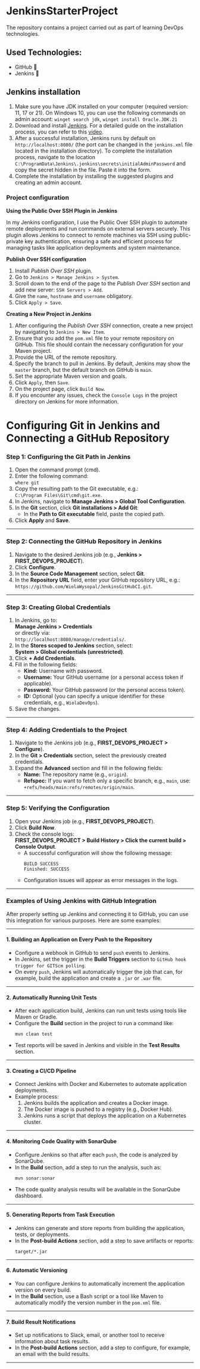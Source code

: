 # JenkinsStarterProject
The repository contains a project carried out as part of learning DevOps technologies.

## Used Technologies:

- GitHub 🐙
- Jenkins 🤖

## Jenkins installation

1. Make sure you have JDK installed on your computer (required version: 11, 17 or 21). On Windows 10, you can use the following commands on admin account: `winget search jdk`, `winget install Oracle.JDK.21`
2. Download and install [Jenkins](https://www.jenkins.io/download/). For a detailed guide on the installation process, you can refer to this [video](https://www.youtube.com/watch?v=XdgNWJlVeEg).
3. After a successful installation, Jenkins runs by default on `http://localhost:8080/` (the port can be changed in the `jenkins.xml` file located in the installation directory). To complete the installation process, navigate to the location `C:\ProgramData\Jenkins\.jenkins\secrets\initialAdminPassword` and copy the secret hidden in the file. Paste it into the form.
4. Complete the installation by installing the suggested plugins and creating an admin account.

### Project configuration

**Using the Public Over SSH Plugin in Jenkins**

In my Jenkins configuration, I use the Public Over SSH plugin to automate remote deployments and run commands on external servers securely. This plugin allows Jenkins to connect to remote machines via SSH using public-private key authentication, ensuring a safe and efficient process for managing tasks like application deployments and system maintenance.

**Publish Over SSH configuration**

1. Install _Publish Over SSH_ plugin.
2. Go to `Jenkins > Manage Jenkins > System`.
3. Scroll down to the end of the page to the _Publish Over SSH_ section and add new server: `SSH Servers > Add`.
4. Give the `name`, `hostname` and `username` obligatory.
5. Click `Apply > Save`.

**Creating a New Project in Jenkins**

1. After configuring the _Publish Over SSH_ connection, create a new project by navigating to `Jenkins > New Item`.
2. Ensure that you add the `pom.xml` file to your remote repository on GitHub. This file should contain the necessary configuration for your Maven project.
3. Provide the URL of the remote repository.
4. Specify the branch to pull in Jenkins. By default, Jenkins may show the `master` branch, but the default branch on GitHub is `main`.
5. Set the appropriate Maven version and goals.
6. Click `Apply`, then `Save`.
7. On the project page, click `Build Now`.
8. If you encounter any issues, check the `Console Logs` in the project directory on Jenkins for more information.

# Configuring Git in Jenkins and Connecting a GitHub Repository

### Step 1: Configuring the Git Path in Jenkins
1. Open the command prompt (cmd).
2. Enter the following command:  
   `where git`
3. Copy the resulting path to the Git executable, e.g.:  
   `C:\Program Files\Git\cmd\git.exe`.
4. In Jenkins, navigate to **Manage Jenkins > Global Tool Configuration**.
5. In the **Git** section, click **Git installations > Add Git**:
   - In the **Path to Git executable** field, paste the copied path.
6. Click **Apply** and **Save**.

---

### Step 2: Connecting the GitHub Repository in Jenkins
1. Navigate to the desired Jenkins job (e.g., **Jenkins > FIRST_DEVOPS_PROJECT**).
2. Click **Configure**.
3. In the **Source Code Management** section, select **Git**.
4. In the **Repository URL** field, enter your GitHub repository URL, e.g.:  
   `https://github.com/WiolaWysopal/JenkinsGitHubCI.git`.

---

### Step 3: Creating Global Credentials
1. In Jenkins, go to:  
   **Manage Jenkins > Credentials**  
   or directly via:  
   `http://localhost:8080/manage/credentials/`.
2. In the **Stores scoped to Jenkins** section, select:  
   **System > Global credentials (unrestricted)**.
3. Click **+ Add Credentials**.
4. Fill in the following fields:
   - **Kind:** Username with password.
   - **Username:** Your GitHub username (or a personal access token if applicable).
   - **Password:** Your GitHub password (or the personal access token).
   - **ID:** Optional (you can specify a unique identifier for these credentials, e.g., `WiolaDevOps`).
5. Save the changes.

---

### Step 4: Adding Credentials to the Project
1. Navigate to the Jenkins job (e.g., **FIRST_DEVOPS_PROJECT > Configure**).
2. In the **Git > Credentials** section, select the previously created credentials.
3. Expand the **Advanced** section and fill in the following fields:
   - **Name:** The repository name (e.g., `origin`).
   - **Refspec:** If you want to fetch only a specific branch, e.g., `main`, use:  
     `+refs/heads/main:refs/remotes/origin/main`.

---

### Step 5: Verifying the Configuration
1. Open your Jenkins job (e.g., **FIRST_DEVOPS_PROJECT**).
2. Click **Build Now**.
3. Check the console logs:  
   **FIRST_DEVOPS_PROJECT > Build History > Click the current build > Console Output**.
   - A successful configuration will show the following message:  
     ```
     BUILD SUCCESS
     Finished: SUCCESS
     ```
   - Configuration issues will appear as error messages in the logs.

---


### Examples of Using Jenkins with GitHub Integration

After properly setting up Jenkins and connecting it to GitHub, you can use this integration for various purposes. Here are some examples:

---

#### 1. **Building an Application on Every Push to the Repository**
   - Configure a webhook in GitHub to send `push` events to Jenkins.
   - In Jenkins, set the trigger in the **Build Triggers** section to `GitHub hook trigger for GITScm polling`.
   - On every `push`, Jenkins will automatically trigger the job that can, for example, build the application and create a `.jar` or `.war` file.

---

#### 2. **Automatically Running Unit Tests**
   - After each application build, Jenkins can run unit tests using tools like Maven or Gradle.
   - Configure the **Build** section in the project to run a command like:
     ```
     mvn clean test
     ```
   - Test reports will be saved in Jenkins and visible in the **Test Results** section.

---

#### 3. **Creating a CI/CD Pipeline**
   - Connect Jenkins with Docker and Kubernetes to automate application deployments.
   - Example process:
     1. Jenkins builds the application and creates a Docker image.
     2. The Docker image is pushed to a registry (e.g., Docker Hub).
     3. Jenkins runs a script that deploys the application on a Kubernetes cluster.

---

#### 4. **Monitoring Code Quality with SonarQube**
   - Configure Jenkins so that after each `push`, the code is analyzed by SonarQube.
   - In the **Build** section, add a step to run the analysis, such as:
     ```
     mvn sonar:sonar
     ```
   - The code quality analysis results will be available in the SonarQube dashboard.

---

#### 5. **Generating Reports from Task Execution**
   - Jenkins can generate and store reports from building the application, tests, or deployments.
   - In the **Post-build Actions** section, add a step to save artifacts or reports:
     ```
     target/*.jar
     ```

---

#### 6. **Automatic Versioning**
   - You can configure Jenkins to automatically increment the application version on every build.
   - In the **Build** section, use a Bash script or a tool like Maven to automatically modify the version number in the `pom.xml` file.

---

#### 7. **Build Result Notifications**
   - Set up notifications to Slack, email, or another tool to receive information about task results.
   - In the **Post-build Actions** section, add a step to configure, for example, an email with the build results.

---
